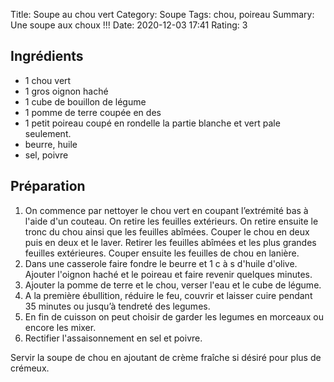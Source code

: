 Title: Soupe au chou vert
Category: Soupe
Tags: chou, poireau
Summary: Une soupe aux choux !!!
Date:  2020-12-03 17:41
Rating: 3

## Ingrédients
- 1 chou vert
- 1 gros oignon haché
- 1 cube de bouillon de légume
- 1 pomme de terre coupée en des
- 1 petit poireau coupé en rondelle la partie blanche et vert pale seulement.
- beurre, huile
- sel, poivre

## Préparation
1. On commence par nettoyer le chou vert en coupant l’extrémité bas à l'aide d'un couteau. On retire les feuilles extérieurs.
On retire ensuite le tronc du chou ainsi que les feuilles abîmées. Couper le chou en deux puis en deux et le laver. Retirer les feuilles abîmées et les plus grandes feuilles extérieures.
Couper ensuite les feuilles de chou en lanière.
2. Dans une casserole faire fondre le beurre et 1 c à s d'huile d'olive. Ajouter l'oignon haché et le poireau et faire revenir quelques minutes.
3. Ajouter la pomme de terre et le chou, verser l'eau et le cube de légume.
4. A la première ébullition, réduire le feu, couvrir et laisser cuire pendant 35 minutes ou jusqu’à tendreté des legumes.
5. En fin de cuisson on peut choisir de garder les legumes en morceaux ou encore les mixer.
6. Rectifier l'assaisonnement en sel et poivre.

Servir la soupe de chou en ajoutant de crème fraîche si désiré pour plus de crémeux.
